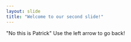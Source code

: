 ```yaml
---
layout: slide
title: "Welcome to our second slide!"
---
```

"No this is Patrick"
Use the left arrow to go back!
